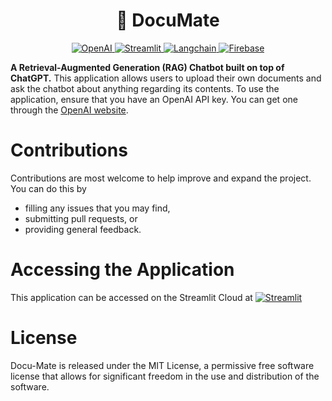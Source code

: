 <h1 align='center'>📂 DocuMate</h1>

<div align="center">
  <a href="https://www.openai.com/">
    <img src="https://img.shields.io/badge/OpenAI-GPT--4-1f6feb?logo=openai&logoColor=white" alt="OpenAI">
  </a>
  <a href="https://docu-mate.streamlit.app/">
    <img src="https://static.streamlit.io/badges/streamlit_badge_black_white.svg" alt="Streamlit">
  </a>
  <a href="https://www.langchain.com/">
    <img src="https://img.shields.io/badge/Langchain-Framework-1f6feb?logo=langchain&logoColor=white" alt="Langchain">
  </a>
  <a href="https://firebase.google.com/">
    <img src="https://img.shields.io/badge/Firebase-007ACC?logo=firebase&logoColor=white" alt="Firebase">
  </a>
</div>

 **A Retrieval-Augmented Generation (RAG) Chatbot built on top of ChatGPT.** 
 This application allows users to upload their own documents and ask the chatbot about anything regarding its contents. 
 To use the application, ensure that you have an OpenAI API key. You can get one through the [OpenAI website](https://platform.openai.com/api-keys).

# Contributions 
Contributions are most welcome to help improve and expand the project. You can do this by 

- filling any issues that you may find,
- submitting pull requests, or
- providing general feedback.

# Accessing the Application
This application can be accessed on the Streamlit Cloud at [![Streamlit](https://static.streamlit.io/badges/streamlit_badge_black_white.svg)](https://docu-mate.streamlit.app/)

# License
Docu-Mate is released under the MIT License, a permissive free software license that allows for significant freedom in the use and distribution of the software.
